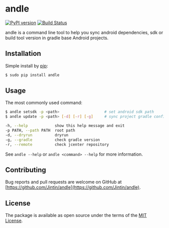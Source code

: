 # andle
[![PyPI version](https://badge.fury.io/py/andle.svg)](https://badge.fury.io/py/andle) [![Build Status](https://travis-ci.org/Jintin/andle.svg?branch=master)](https://travis-ci.org/Jintin/andle)

andle is a command line tool to help you sync android dependencies, sdk or build tool version in gradle base Android projects.

## Installation
Simple install by [pip](http://pip.readthedocs.org/en/stable/installing):

```bash
$ sudo pip install andle
```

## Usage
The most commonly used command:

```bash
$ andle setsdk -p <path>                    # set android sdk path
$ andle update -p <path> [-d] [-r] [-g]     # sync project gradle config

-h, --help            show this help message and exit
-p PATH, --path PATH  root path
-d, --dryrun          dryrun
-g, --gradle          check gradle version
-r, --remote          check jcenter repository
```

See `andle --help` or `andle <command> --help` for more information.

## Contributing
Bug reports and pull requests are welcome on GitHub at [https://github.com/Jintin/andle](https://github.com/Jintin/andle).

## License
The package is available as open source under the terms of the [MIT License](http://opensource.org/licenses/MIT).
